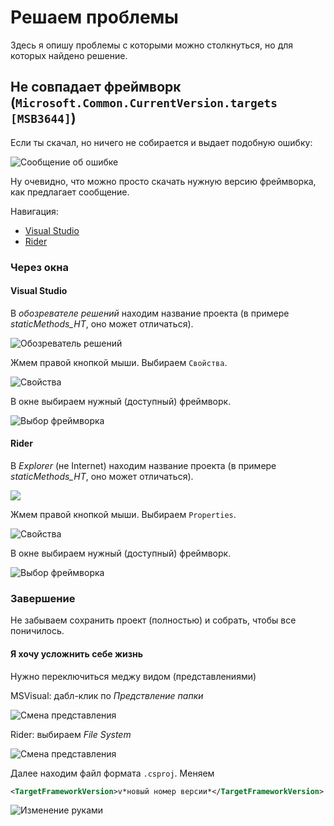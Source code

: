# Решаем проблемы

Здесь я опишу проблемы с которыми можно столкнуться, но для которых найдено решение.

## Не совпадает фреймворк (`Microsoft.Common.CurrentVersion.targets [MSB3644]`)
Если ты скачал, но ничего не собирается и выдает подобную ошибку:

![Сообщение об ошибке][framework]

Ну очевидно, что можно просто скачать нужную версию фреймворка, как предлагает сообщение.

Навигация:
- [Visual Studio](#visual-studio)
- [Rider](#rider)

### Через окна
#### Visual Studio

В *обозревателе решений* находим название проекта (в примере *staticMethods_HT*, оно может отличаться).

![Обозреватель решений][framework-2-mvs]

Жмем правой кнопкой мыши. Выбираем `Свойства`.

![Свойства][framework-2_2-mvs]

В окне выбираем нужный (доступный) фреймворк.

![Выбор фреймворка][framework-2_3-mvs]

#### Rider

В *Explorer* (не Internet) находим название проекта (в примере *staticMethods_HT*, оно может отличаться).

![][framework-2-rider]

Жмем правой кнопкой мыши. Выбираем `Properties`.

![Свойства][framework-2_2-rider]

В окне выбираем нужный (доступный) фреймворк.

![Выбор фреймворка][framework-2_3-rider]


### Завершение
Не забываем сохранить проект (полностью) и собрать, чтобы все поничилось.

#### Я хочу усложнить себе жизнь

Нужно переключиться меджу видом (представлениями)

MSVisual: дабл-клик по *Предствление папки*

![Смена представления][framework-2_4-mvs]

Rider: выбираем *File System*

![Смена представления][framework-2_4-rider]

Далее находим файл формата `.csproj`. Меняем
```xml
<TargetFrameworkVersion>v*новый номер версии*</TargetFrameworkVersion>
```

![Изменение руками][framework-2_5]



[framework]: ./sources/issue-framework.png

[framework-2-rider]: ./sources/issue-framework-2-rider.png
[framework-2-mvs]: ./sources/issue-framework-2-mvs.png
[framework-2_2-rider]: ./sources/issue-framework-2_2-rider.png
[framework-2_2-mvs]: ./sources/issue-framework-2_2-mvs.png
[framework-2_3-rider]: ./sources/issue-framework-2_3-rider.png
[framework-2_3-mvs]: ./sources/issue-framework-2_3-mvs.png
[framework-2_4-rider]: ./sources/issue-framework-2_4-rider.png
[framework-2_4-mvs]: ./sources/issue-framework-2_4-mvs.png
[framework-2_5]: ./sources/issue-framework-2_5.png

[framework-3-rider]: ./sources/issue-framework-3-rider.png
[framework-3-mvs]: ./sources/issue-framework-3-mvs.png